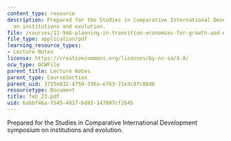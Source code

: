 ```yaml
---
content_type: resource
description: Prepared for the Studies in Comparative International Development symposium
  on institutions and evolution.
file: /courses/11-946-planning-in-transition-economies-for-growth-and-equity-spring-2004/6abbf46af5454917bd83147807cf2645_feb_23.pdf
file_type: application/pdf
learning_resource_types:
- Lecture Notes
license: https://creativecommons.org/licenses/by-nc-sa/4.0/
ocw_type: OCWFile
parent_title: Lecture Notes
parent_type: CourseSection
parent_uid: 3755e832-4759-336a-e763-71e3c0fc86db
resourcetype: Document
title: feb_23.pdf
uid: 6abbf46a-f545-4917-bd83-147807cf2645
---
```

Prepared for the Studies in Comparative International Development symposium on institutions and evolution.